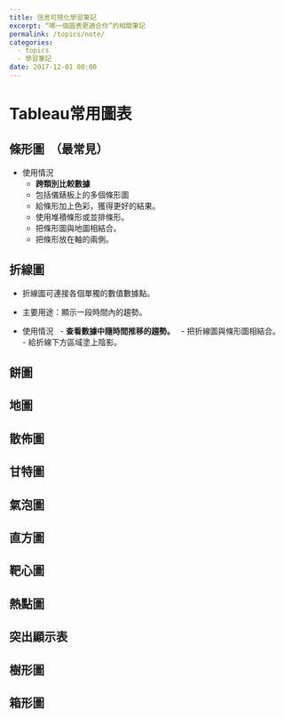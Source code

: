 ```yaml
---
title: 信息可視化學習筆記
excerpt: “哪一個圖表更適合你”的相關筆記
permalink: /topics/note/
categories:
  - topics
  - 學習筆記
date: 2017-12-01 00:00
---
```


# Tableau常用圖表

## 條形圖  （最常見）

- 使用情況
   - **跨類別比較數據**
   - 包括儀錶板上的多個條形圖
   - 給條形加上色彩，獲得更好的結果。
   - 使用堆積條形或並排條形。
   - 把條形圖與地圖相結合。
   - 把條形放在軸的兩側。
  
## 折線圖

- 折線圖可連接各個單獨的數值數據點。

- 主要用途：顯示一段時間內的趨勢。

- 使用情況
   - **查看數據中隨時間推移的趨勢。**
   - 把折線圖與條形圖相結合。
   - 給折線下方區域塗上陰影。

## 餅圖
## 地圖
## 散佈圖
## 甘特圖
## 氣泡圖
## 直方圖
## 靶心圖
## 熱點圖
## 突出顯示表
## 樹形圖
## 箱形圖




